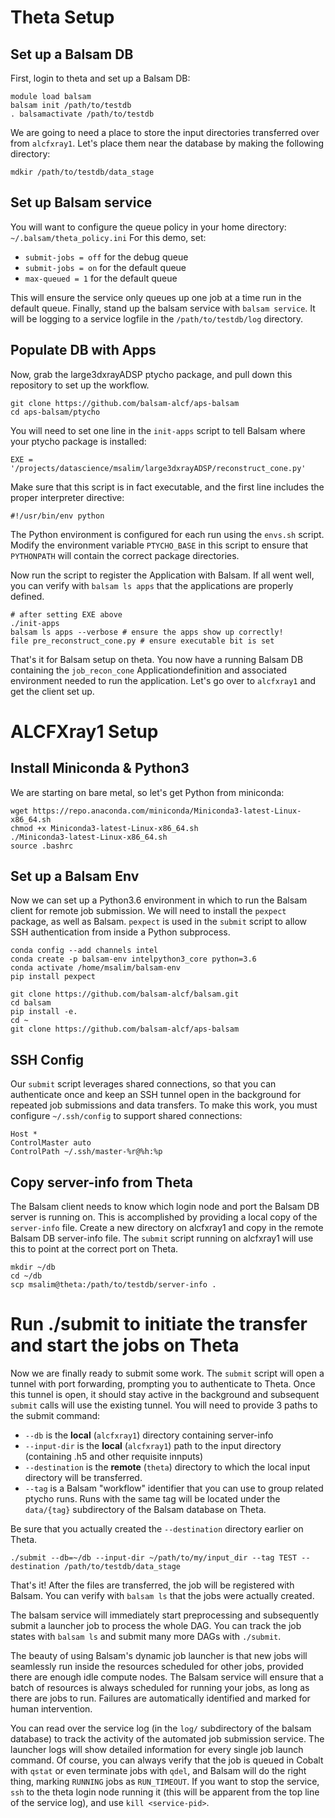 # Theta Setup

## Set up a Balsam DB
First, login to theta and set up a Balsam DB:
```
module load balsam
balsam init /path/to/testdb
. balsamactivate /path/to/testdb
```
We are going to need a place to store the input directories transferred over from `alcfxray1`.  Let's place them near the database by making the following directory:
```
mdkir /path/to/testdb/data_stage
```

## Set up Balsam service
You will want to configure the queue policy in your home directory: `~/.balsam/theta_policy.ini` 
For this demo, set:
 - `submit-jobs = off` for the debug queue 
 - `submit-jobs = on` for the default queue  
 - `max-queued = 1` for the default queue
 
This will ensure the service only queues up one job at a time run in the default queue.
Finally, stand up the balsam service with `balsam service`.  It will be logging to a service logfile in the `/path/to/testdb/log` directory.  

## Populate DB with Apps
Now, grab the large3dxrayADSP ptycho package, and pull down this repository to set up the workflow. 
```
git clone https://github.com/balsam-alcf/aps-balsam
cd aps-balsam/ptycho
```
You will need to set one line in the `init-apps` script to tell Balsam where your ptycho package is installed:
```
EXE = '/projects/datascience/msalim/large3dxrayADSP/reconstruct_cone.py'
```

Make sure that this script is in fact executable, and the first line includes the proper
interpreter directive:
```
#!/usr/bin/env python
```

The Python environment is configured for each run using the `envs.sh` script. Modify the environment
variable `PTYCHO_BASE` in this script to ensure that `PYTHONPATH` will contain the correct package
directories.

Now run the script to register the Application with Balsam.  If all went well, you can verify with `balsam ls apps` that the applications are properly defined.

```
# after setting EXE above
./init-apps
balsam ls apps --verbose # ensure the apps show up correctly!
file pre_reconstruct_cone.py # ensure executable bit is set
```

That's it for Balsam setup on theta.  You now have a running Balsam DB containing the `job_recon_cone` Applicationdefinition and associated environment needed to run the application. Let's go over to `alcfxray1` and get the client set up.

# ALCFXray1 Setup

## Install Miniconda & Python3

We are starting on bare metal, so let's get Python from miniconda:

```
wget https://repo.anaconda.com/miniconda/Miniconda3-latest-Linux-x86_64.sh
chmod +x Miniconda3-latest-Linux-x86_64.sh
./Miniconda3-latest-Linux-x86_64.sh
source .bashrc
```

## Set up a Balsam Env

Now we can set up a Python3.6 environment in which to run the Balsam client for remote job submission.
We will need to install the `pexpect` package, as well as Balsam.  `pexpect` is used in the `submit` script to allow SSH authentication from inside a Python subprocess.  
```
conda config --add channels intel
conda create -p balsam-env intelpython3_core python=3.6
conda activate /home/msalim/balsam-env
pip install pexpect

git clone https://github.com/balsam-alcf/balsam.git
cd balsam
pip install -e.
cd ~
git clone https://github.com/balsam-alcf/aps-balsam
```


## SSH Config
Our `submit` script leverages shared connections, so that you can authenticate once and keep an SSH tunnel open in the background for repeated job submissions and data transfers.  To make this work, you must configure  `~/.ssh/config` to support shared connections:

```
Host *
ControlMaster auto
ControlPath ~/.ssh/master-%r@%h:%p
```


## Copy server-info from Theta

The Balsam client needs to know which login node and port the Balsam DB server is running on.  This is accomplished by providing a local copy of the `server-info` file.  Create a new directory on alcfxray1 and copy in the remote Balsam DB server-info file.
The `submit` script running on alcfxray1 will use this to point at the correct port on Theta.
```
mkdir ~/db
cd ~/db
scp msalim@theta:/path/to/testdb/server-info .
```


# Run ./submit to initiate the transfer and start the jobs on Theta
Now we are finally ready to submit some work.  The `submit` script will open a tunnel with port forwarding, prompting you to authenticate to Theta. Once this tunnel is open, it should stay active in the background and subsequent `submit` calls will use the existing tunnel.
You will need to provide 3 paths to the submit command:
 - `--db` is the **local** (`alcfxray1`) directory containing server-info
 - `--input-dir` is the **local** (`alcfxray1`) path to the input directory (containing .h5 and other requisite innputs)
 - `--destination` is the **remote** (`theta`) directory to which the local input directory will be transferred.
 - `--tag` is a Balsam "workflow" identifier that you can use to group related ptycho runs.  Runs with the same tag will be located under the `data/{tag}` subdirectory of the Balsam database on Theta. 
 
 Be sure that you actually created the `--destination` directory earlier on Theta.
 
```
./submit --db=~/db --input-dir ~/path/to/my/input_dir --tag TEST --destination /path/to/testdb/data_stage
```
  
That's it!  After the files are transferred, the job will be registered with Balsam.  You can verify with `balsam ls` that the jobs were actually created.  

The balsam service will immediately start preprocessing and subsequently submit a launcher job to process the whole DAG.  You can track the job states with `balsam ls` and submit many more DAGs with `./submit`.  

The beauty of using Balsam's dynamic job launcher is that new jobs will seamlessly run inside the resources scheduled for other jobs, provided there are enough idle compute nodes. The Balsam service will ensure that a batch of resources is always scheduled for running your jobs, as long as there are jobs to run.  Failures are automatically identified and marked for human intervention.  

You can read over the service log (in the `log/` subdirectory of the balsam database) to track the activity of the automated job submission service.  The launcher logs will show detailed information for every single job launch command.  Of course, you can always verify that the job is queued in Cobalt with `qstat` or even terminate jobs with `qdel`, and Balsam will do the right thing, marking `RUNNING` jobs as `RUN_TIMEOUT`.  If you want to stop the service, `ssh` to the theta login node running it (this will be apparent from the top line of the service log), and use `kill <service-pid>`. 
